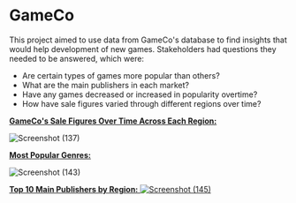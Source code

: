 # GameCo

This project aimed to use data from GameCo's database to find insights that would help development of new games. Stakeholders had questions they needed to be answered, which were:

- Are certain types of games more popular than others?
- What are the main publishers  in each market?
- Have any games decreased or increased in popularity overtime?
- How have sale figures varied through different regions over time? 


<ins>**GameCo's Sale Figures Over Time Across Each Region:**<ins/>

![Screenshot (137)](https://user-images.githubusercontent.com/93872864/142053392-880b758b-3439-45ea-815f-73f63326fa31.png)


<ins>**Most Popular Genres:**<ins/>

![Screenshot (143)](https://user-images.githubusercontent.com/93872864/142055763-14a0130d-f4d3-4e56-9ebc-0e633d75f02f.png)



<ins>**Top 10 Main Publishers by Region:**<ins/>
![Screenshot (145)](https://user-images.githubusercontent.com/93872864/142057456-23845728-b939-459c-9a4f-98c235fcff34.png)






